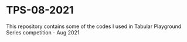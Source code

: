 # TPS-08-2021
This repository contains some of the codes I used in Tabular Playground Series competition - Aug 2021
